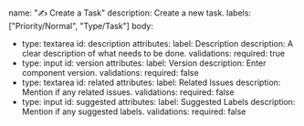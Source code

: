 name: "✍️ Create a Task"
description: Create a new task.
labels: ["Priority/Normal", "Type/Task"]
body:
  - type: textarea
    id: description
    attributes:
      label: Description
      description: A clear description of what needs to be done.
    validations:
      required: true
  - type: input
    id: version
    attributes:
      label: Version
      description: Enter component version.
    validations:
      required: false
  - type: textarea
    id: related
    attributes:
      label: Related Issues
      description: Mention if any related issues.
    validations:
      required: false
  - type: input
    id: suggested
    attributes:
      label: Suggested Labels
      description: Mention if any suggested labels.
    validations:
      required: false